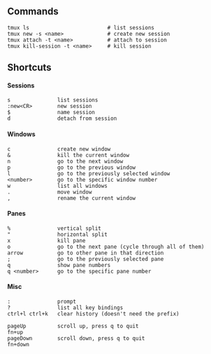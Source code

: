 ## Commands

    tmux ls                         # list sessions
    tmux new -s <name>              # create new session
    tmux attach -t <name>           # attach to session
    tmux kill-session -t <name>     # kill session

## Shortcuts

#### Sessions

    s               list sessions
    :new<CR>        new session
    $               name session
    d               detach from session

#### Windows

    c               create new window
    &               kill the current window
    n               go to the next window
    p               go to the previous window
    l               go to the previously selected window
    <number>        go to the specific window number
    w               list all windows
    .               move window
    ,               rename the current window

#### Panes

    %               vertical split
    "               horizontal split
    x               kill pane
    o               go to the next pane (cycle through all of them)
    arrow           go to other pane in that direction
    ;               go to the previously selected pane
    q               show pane numbers
    q <number>      go to the specific pane number

#### Misc

    :               prompt
    ?               list all key bindings
    ctrl+l ctrl+k   clear history (doesn't need the prefix)

    pageUp          scroll up, press q to quit
    fn+up
    pageDown        scroll down, press q to quit
    fn+down
